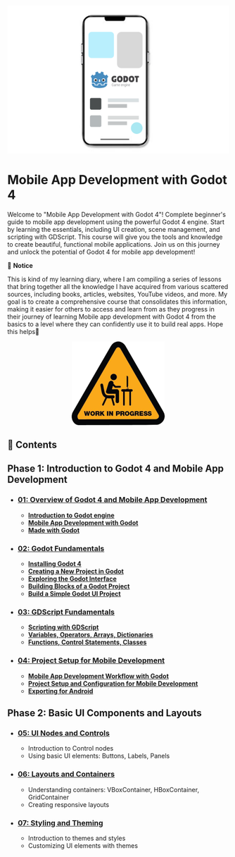 <div align="center">
  <img src="res/img/img.png" alt="Logo">
</div>

# Mobile App Development with Godot 4

Welcome to "Mobile App Development with Godot 4"! Complete beginner's guide to mobile app development using the powerful Godot 4 engine. Start by learning the essentials, including UI creation, scene management, and scripting with GDScript. This course will give you the tools and knowledge to create beautiful, functional mobile applications. Join us on this journey and unlock the potential of Godot 4 for mobile app development!  

📌 **Notice**

This is kind of my learning diary, where I am compiling a series of lessons that bring together all the knowledge I have acquired from various scattered sources, including books, articles, websites, YouTube videos, and more. My goal is to create a comprehensive course that consolidates this information, making it easier for others to access and learn from as they progress in their journey of learning Mobile app development with Godot 4 from the basics to a level where they can confidently use it to build real apps. Hope this helps🙂

<div align="center">
  <img src="res/img/wip.png" alt="Logo">
</div>



## **📑 Contents**

## **Phase 1: Introduction to Godot 4 and Mobile App Development**

- ### [**01: Overview of Godot 4 and Mobile App Development**](./01_Overview_of_Godot_4_and_Mobile_App_Development/01_Overview_of_Godot_4_and_Mobile_App_Development.md)

    - [**Introduction to Godot engine**](./01_Overview_of_Godot_4_and_Mobile_App_Development/01_Overview_of_Godot_4_and_Mobile_App_Development.md#introduction-to-godot-engine)
    - [**Mobile App Development with Godot**](./01_Overview_of_Godot_4_and_Mobile_App_Development/01_Overview_of_Godot_4_and_Mobile_App_Development.md#mobile-app-development-with-godot)
    - [**Made with Godot**](./01_Overview_of_Godot_4_and_Mobile_App_Development/01_Overview_of_Godot_4_and_Mobile_App_Development.md#made-with-godot)

- ### [**02: Godot Fundamentals**](./02_Godot_Fundamentals/02_Godot_Fundamentals.md)
    - [**Installing Godot 4**](./02_Godot_Fundamentals/02_Godot_Fundamentals.md#installing-godot-4)
    - [**Creating a New Project in Godot**](./02_Godot_Fundamentals/02_Godot_Fundamentals.md#create-your-first-project)
    - [**Exploring the Godot Interface**](./02_Godot_Fundamentals/02_Godot_Fundamentals.md#exploring-the-godot-interface)
    - [**Building Blocks of a Godot Project**](./02_Godot_Fundamentals/02_Godot_Fundamentals.md#building-blocks-of-a-godot-project)
    - [**Build a Simple Godot UI Project**](./02_Godot_Fundamentals/02_Godot_Fundamentals.md#build-a-simple-godot-ui-project)

- ### [**03: GDScript Fundamentals**](./03_GDScript_Fundamentals/03_GDScript_Fundamentals.md)
    - [**Scripting with GDScript**](./03_GDScript_Fundamentals/03_GDScript_Fundamentals.md#scripting-with-gdscript)
    - [**Variables, Operators, Arrays, Dictionaries**](./03_GDScript_Fundamentals/03_GDScript_Fundamentals.md#variables-operators-arrays-dictionaries)
    - [**Functions, Control Statements, Classes**](./03_GDScript_Fundamentals/03_GDScript_Fundamentals.md#functions-control-statements-classes)

- ### [**04: Project Setup for Mobile Development**](./04_Project_Setup_for_Mobile_Development/04_Project_Setup_for_Mobile_Development.md)
    - [**Mobile App Development Workflow with Godot**](./04_Project_Setup_for_Mobile_Development/04_Project_Setup_for_Mobile_Development.md#mobile-app-development-workflow-with-godot)
    - [**Project Setup and Configuration for Mobile Development**](./04_Project_Setup_for_Mobile_Development/04_Project_Setup_for_Mobile_Development.md#project-setup-and-configuration-for-mobile-development)
    - [**Exporting for Android**](./04_Project_Setup_for_Mobile_Development/04_Project_Setup_for_Mobile_Development.md#exporting-for-android)


## **Phase 2: Basic UI Components and Layouts**

- ### [**05: UI Nodes and Controls**]()
    - Introduction to Control nodes
    - Using basic UI elements: Buttons, Labels, Panels

- ### [**06: Layouts and Containers**]()
    - Understanding containers: VBoxContainer, HBoxContainer, GridContainer
    - Creating responsive layouts

- ### [**07: Styling and Theming**]()
    - Introduction to themes and styles
    - Customizing UI elements with themes